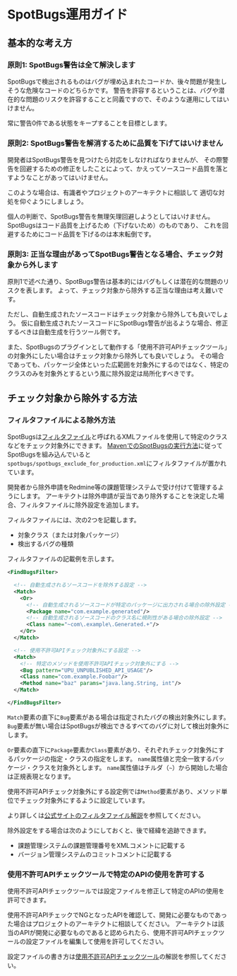 # SpotBugs運用ガイド

## 基本的な考え方

### 原則1: SpotBugs警告は全て解決します

SpotBugsで検出されるものはバグが埋め込まれたコードか、後々問題が発生しそうな危険なコードのどちらかです。
警告を許容するということは、バグや潜在的な問題のリスクを許容することと同義ですので、そのような運用にしてはいけません。

常に警告0件である状態をキープすることを目標とします。

### 原則2: SpotBugs警告を解消するために品質を下げてはいけません

開発者はSpotBugs警告を見つけたら対応をしなければなりませんが、 その際警告を回避するための修正をしたことによって、かえってソースコード品質を落とすようなことがあってはいけません。

このような場合は、有識者やプロジェクトのアーキテクトに相談して 適切な対処を仰ぐようにしましょう。

個人の判断で、SpotBugs警告を無理矢理回避しようとしてはいけません。 SpotBugsはコード品質を上げるため（下げないため）のものであり、 これを回避するためにコード品質を下げるのは本末転倒です。

### 原則3: 正当な理由があってSpotBugs警告となる場合、チェック対象から外します

原則1で述べた通り、SpotBugs警告は基本的にはバグもしくは潜在的な問題のリスクを表します。
よって、チェック対象から除外する正当な理由は考え難いです。

ただし、自動生成されたソースコードはチェック対象から除外しても良いでしょう。
仮に自動生成されたソースコードにSpotBugs警告が出るような場合、修正するべきは自動生成を行うツール側です。

また、SpotBugsのプラグインとして動作する「使用不許可APIチェックツール」の対象外にしたい場合はチェック対象から除外しても良いでしょう。
その場合であっても、パッケージ全体といった広範囲を対象外にするのではなく、特定のクラスのみを対象外とするという風に除外設定は局所化すべきです。

## チェック対象から除外する方法

### フィルタファイルによる除外方法

SpotBugsは[フィルタファイル](http://spotbugs.readthedocs.io/ja/latest/filter.html)と呼ばれるXMLファイルを使用して特定のクラスなどをチェック対象外にできます。 
[MavenでのSpotBugsの実行方法](./Maven-settings.md)に従ってSpotBugsを組み込んでいると`spotbugs/spotbugs_exclude_for_production.xml`にフィルタファイルが置かれています。

開発者から除外申請をRedmine等の課題管理システムで受け付けて管理するようにします。
アーキテクトは除外申請が妥当であり除外することを決定した場合、フィルタファイルに除外設定を追加します。

フィルタファイルには、次の2つを記載します。

- 対象クラス（または対象パッケージ）
- 検出するバグの種類

フィルタファイルの記載例を示します。

```xml
<FindBugsFilter>

  <!-- 自動生成されるソースコードを除外する設定 -->
  <Match>
    <Or>
      <!-- 自動生成されるソースコードが特定のパッケージに出力される場合の除外設定 -->
      <Package name="com.example.generated"/>
      <!-- 自動生成されるソースコードのクラス名に規則性がある場合の除外設定 -->
      <Class name="~com\.example\.Generated.+"/>
    </Or>
  </Match>

  <!-- 使用不許可APIチェック対象外にする設定 -->
  <Match>
    <!-- 特定のメソッドを使用不許可APIチェック対象外にする -->
    <Bug pattern="UPU_UNPUBLISHED_API_USAGE"/>
    <Class name="com.example.Foobar"/>
    <Method name="baz" params="java.lang.String, int"/>
  </Match>

</FindBugsFilter>
```

`Match`要素の直下に`Bug`要素がある場合は指定されたバグの検出対象外にします。
`Bug`要素が無い場合はSpotBugsが検出できるすべてのバグに対して検出対象外にします。

`Or`要素の直下に`Package`要素か`Class`要素があり、それぞれチェック対象外にするパッケージの指定・クラスの指定をします。
`name`属性値と完全一致するパッケージ・クラスを対象外とします。
`name`属性値はチルダ（`~`）から開始した場合は正規表現となります。

使用不許可APIチェック対象外にする設定例では`Method`要素があり、メソッド単位でチェック対象外にするように設定しています。

より詳しくは[公式サイトのフィルタファイル解説](http://spotbugs.readthedocs.io/ja/latest/filter.html)を参照してください。

除外設定をする場合は次のようにしておくと、後で経緯を追跡できます。

- 課題管理システムの課題管理番号をXMLコメントに記載する
- バージョン管理システムのコミットコメントに記載する

### 使用不許可APIチェックツールで特定のAPIの使用を許可する

使用不許可APIチェックツールでは設定ファイルを修正して特定のAPIの使用を許可できます。

使用不許可APIチェックでNGとなったAPIを確認して、開発に必要なものであった場合はプロジェクトのアーキテクトに相談してください。
アーキテクトは該当のAPIが開発に必要なものであると認められたら、使用不許可APIチェックツールの設定ファイルを編集して使用を許可してください。

設定ファイルの書き方は[使用不許可APIチェックツール](../../unpublished-api/README.md#設定ファイル記述方法)の解説を参照してください。

